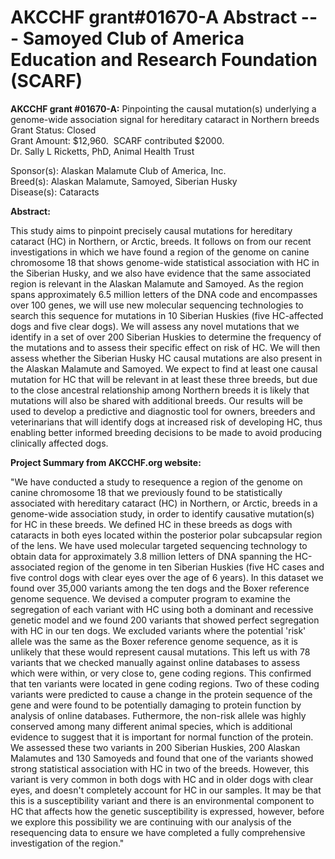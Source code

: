 
AKCCHF grant\#01670-A Abstract ---  Samoyed Club of America Education and Research Foundation (SCARF)
====================================================================================================

**AKCCHF grant \#01670-A:** Pinpointing the causal mutation(s)
underlying a genome-wide association signal for hereditary cataract in
Northern breeds\
Grant Status: Closed\
Grant Amount: \$12,960.  SCARF contributed \$2000.\
Dr. Sally L Ricketts, PhD, Animal Health Trust

Sponsor(s): Alaskan Malamute Club of America, Inc.\
Breed(s): Alaskan Malamute, Samoyed, Siberian Husky\
Disease(s): Cataracts

**Abstract:**

This study aims to pinpoint precisely causal mutations for hereditary
cataract (HC) in Northern, or Arctic, breeds. It follows on from our
recent investigations in which we have found a region of the genome on
canine chromosome 18 that shows genome-wide statistical association with
HC in the Siberian Husky, and we also have evidence that the same
associated region is relevant in the Alaskan Malamute and Samoyed. As
the region spans approximately 6.5 million letters of the DNA code and
encompasses over 100 genes, we will use new molecular sequencing
technologies to search this sequence for mutations in 10 Siberian
Huskies (five HC-affected dogs and five clear dogs). We will assess any
novel mutations that we identify in a set of over 200 Siberian Huskies
to determine the frequency of the mutations and to assess their specific
effect on risk of HC. We will then assess whether the Siberian Husky HC
causal mutations are also present in the Alaskan Malamute and Samoyed.
We expect to find at least one causal mutation for HC that will be
relevant in at least these three breeds, but due to the close ancestral
relationship among Northern breeds it is likely that mutations will also
be shared with additional breeds. Our results will be used to develop a
predictive and diagnostic tool for owners, breeders and veterinarians
that will identify dogs at increased risk of developing HC, thus
enabling better informed breeding decisions to be made to avoid
producing clinically affected dogs.

**Project Summary from AKCCHF.org website:**

"We have conducted a study to resequence a region of the genome on
canine chromosome 18 that we previously found to be statistically
associated with hereditary cataract (HC) in Northern, or Arctic, breeds
in a genome-wide association study, in order to identify causative
mutation(s) for HC in these breeds. We defined HC in these breeds as
dogs with cataracts in both eyes located within the posterior polar
subcapsular region of the lens. We have used molecular targeted
sequencing technology to obtain data for approximately 3.8 million
letters of DNA spanning the HC-associated region of the genome in ten
Siberian Huskies (five HC cases and five control dogs with clear eyes
over the age of 6 years). In this dataset we found over 35,000 variants
among the ten dogs and the Boxer reference genome sequence. We devised a
computer program to examine the segregation of each variant with HC
using both a dominant and recessive genetic model and we found 200
variants that showed perfect segregation with HC in our ten dogs. We
excluded variants where the potential \'risk\' allele was the same as
the Boxer reference genome sequence, as it is unlikely that these would
represent causal mutations. This left us with 78 variants that we
checked manually against online databases to assess which were within,
or very close to, gene coding regions. This confirmed that ten variants
were located in gene coding regions. Two of these coding variants were
predicted to cause a change in the protein sequence of the gene and were
found to be potentially damaging to protein function by analysis of
online databases. Futhermore, the non-risk allele was highly conserved
among many different animal species, which is additional evidence to
suggest that it is important for normal function of the protein. We
assessed these two variants in 200 Siberian Huskies, 200 Alaskan
Malamutes and 130 Samoyeds and found that one of the variants showed
strong statistical association with HC in two of the breeds. However,
this variant is very common in both dogs with HC and in older dogs with
clear eyes, and doesn\'t completely account for HC in our samples. It
may be that this is a susceptibility variant and there is an
environmental component to HC that affects how the genetic
susceptibility is expressed, however, before we explore this possibility
we are continuing with our analysis of the resequencing data to ensure
we have completed a fully comprehensive investigation of the region."
